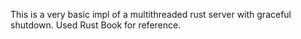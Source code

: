 This is a very basic impl of a multithreaded rust server with graceful shutdown.
Used Rust Book for reference.
